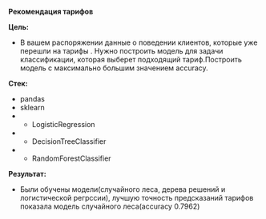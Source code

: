 **Рекомендация тарифов** 

**Цель:** 
* В вашем распоряжении данные о поведении клиентов, которые уже перешли на тарифы . Нужно построить модель для задачи классификации, которая выберет подходящий тариф.Построить модель с максимально большим значением accuracy.
 
**Стек:** 
* pandas 
* sklearn
* - LogisticRegression
* - DecisionTreeClassifier
* - RandomForestClassifier


**Результат:** 
* Были обучены модели(случайного леса, дерева решений и логистической регрссии), лучшую точность предсказаний тарифов показала модель случайного леса(accuracy 0.7962)

